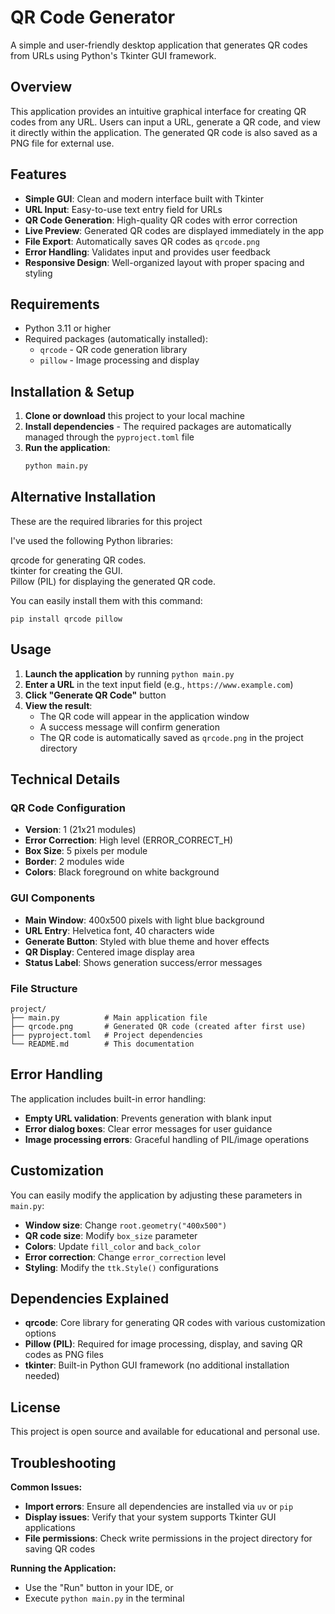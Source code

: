 # QR Code Generator

A simple and user-friendly desktop application that generates QR codes from URLs using Python's Tkinter GUI framework.

## Overview

This application provides an intuitive graphical interface for creating QR codes from any URL. Users can input a URL, generate a QR code, and view it directly within the application. The generated QR code is also saved as a PNG file for external use.

## Features

- **Simple GUI**: Clean and modern interface built with Tkinter
- **URL Input**: Easy-to-use text entry field for URLs
- **QR Code Generation**: High-quality QR codes with error correction
- **Live Preview**: Generated QR codes are displayed immediately in the app
- **File Export**: Automatically saves QR codes as `qrcode.png`
- **Error Handling**: Validates input and provides user feedback
- **Responsive Design**: Well-organized layout with proper spacing and styling

## Requirements

- Python 3.11 or higher
- Required packages (automatically installed):
  - `qrcode` - QR code generation library
  - `pillow` - Image processing and display

## Installation & Setup

1. **Clone or download** this project to your local machine
2. **Install dependencies** - The required packages are automatically managed through the `pyproject.toml` file
3. **Run the application**:
   ```bash
   python main.py
   ```
## Alternative Installation   

These are the required libraries for this project   

I've used the following Python libraries:  

qrcode for generating QR codes.  
tkinter for creating the GUI.  
Pillow (PIL) for displaying the generated QR code.  

You can easily install them with this command:  

```pip install qrcode pillow```

## Usage

1. **Launch the application** by running `python main.py`
2. **Enter a URL** in the text input field (e.g., `https://www.example.com`)
3. **Click "Generate QR Code"** button
4. **View the result**:
   - The QR code will appear in the application window
   - A success message will confirm generation
   - The QR code is automatically saved as `qrcode.png` in the project directory

## Technical Details

### QR Code Configuration
- **Version**: 1 (21x21 modules)
- **Error Correction**: High level (ERROR_CORRECT_H)
- **Box Size**: 5 pixels per module
- **Border**: 2 modules wide
- **Colors**: Black foreground on white background

### GUI Components
- **Main Window**: 400x500 pixels with light blue background
- **URL Entry**: Helvetica font, 40 characters wide
- **Generate Button**: Styled with blue theme and hover effects
- **QR Display**: Centered image display area
- **Status Label**: Shows generation success/error messages

### File Structure
```
project/
├── main.py          # Main application file
├── qrcode.png       # Generated QR code (created after first use)
├── pyproject.toml   # Project dependencies
└── README.md        # This documentation
```

## Error Handling

The application includes built-in error handling:
- **Empty URL validation**: Prevents generation with blank input
- **Error dialog boxes**: Clear error messages for user guidance
- **Image processing errors**: Graceful handling of PIL/image operations

## Customization

You can easily modify the application by adjusting these parameters in `main.py`:

- **Window size**: Change `root.geometry("400x500")`
- **QR code size**: Modify `box_size` parameter
- **Colors**: Update `fill_color` and `back_color`
- **Error correction**: Change `error_correction` level
- **Styling**: Modify the `ttk.Style()` configurations

## Dependencies Explained

- **qrcode**: Core library for generating QR codes with various customization options
- **Pillow (PIL)**: Required for image processing, display, and saving QR codes as PNG files
- **tkinter**: Built-in Python GUI framework (no additional installation needed)

## License

This project is open source and available for educational and personal use.

## Troubleshooting

**Common Issues:**
- **Import errors**: Ensure all dependencies are installed via `uv` or `pip`
- **Display issues**: Verify that your system supports Tkinter GUI applications
- **File permissions**: Check write permissions in the project directory for saving QR codes

**Running the Application:**
- Use the "Run" button in your IDE, or
- Execute `python main.py` in the terminal
